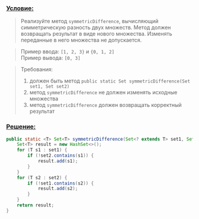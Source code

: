### [Условие:]()
>Реализуйте метод `symmetricDifference`, вычисляющий симметрическую разность 
двух множеств. Метод должен возвращать результат в виде нового множества. 
Изменять переданные в него множества не допускается.

>Пример ввода: `[1, 2, 3}` и `{0, 1, 2]`   
Пример вывода: `[0, 3]`

>Требования:
>1. должен быть метод `public static Set symmetricDifference(Set set1, Set set2)`
>2. метод `symmetricDifference` не должен изменять исходные множества
>3. метод `symmetricDifference` должен возвращать корректный результат

### [Решение:]()
```java
public static <T> Set<T> symmetricDifference(Set<? extends T> set1, Set<? extends T> set2) {
    Set<T> result = new HashSet<>();
    for (T s1 : set1) {
        if (!set2.contains(s1)) {
            result.add(s1);
        }
    }
    for (T s2 : set2) {
        if (!set1.contains(s2)) {
            result.add(s2);
        }
    }
    return result;
}
```
